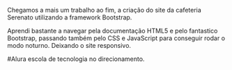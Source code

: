 Chegamos a mais um trabalho ao fim, a criação do site da cafeteria Serenato utilizando a framework Bootstrap. 

Aprendi bastante a navegar pela documentação HTML5 e pelo fantastico Bootstrap, passando também pelo CSS e JavaScript para conseguir rodar o modo noturno. Deixando o site responsivo.

#Alura escola de tecnologia no direcionamento.
